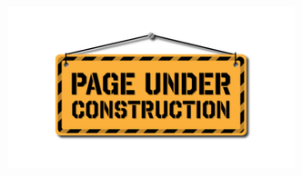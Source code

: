 <!-- ## `LegendsMarketClerk`



Simple implementation of a
https://consensys.github.io/smart-contract-best-practices/recommendations/#favor-pull-over-push-for-external-calls[pull-payment]
strategy, where the paying contract doesn't interact directly with the
receiver account, which must withdraw its payments itself.

Pull-payments are often considered the best practice when it comes to sending
Ether, security-wise. It prevents recipients from blocking execution, and
eliminates reentrancy concerns.

TIP: If you would like to learn more about reentrancy and alternative ways
to protect against it, check out our blog post
https://blog.openzeppelin.com/reentrancy-after-istanbul/[Reentrancy After Istanbul].

To use, derive from the `PullPayment` contract, and use {_asyncTransfer}
instead of Solidity's `transfer` function. Payees can query their due
payments with {payments}, and retrieve them with {withdrawPayments}.


### `constructor()` (internal)





### `_asyncTransfer(uint256 price, uint256 marketplaceFee, uint256 royaltyFee, address payable legendCreator, address payable payee)` (internal)



Called by the payer to store the sent amount as credit to be pulled.
Funds sent in this way are stored in an intermediate {Escrow} contract, so
there is no danger of them being spent before withdrawal. --OpenZeppelin

Calls the {depositPayment} function in the {LegendsEscrow} contract.



### `_asyncTransferBid(uint256 amount, uint256 listingId, address payer)` (internal)



Calls the {depositBid} function in the {LegendsEscrow} contract.



### `_refundBid(uint256 listingId, address payable payee)` (internal)



Calls the {refundBid} function in the {LegendsEscrow} contract.



### `_closeBid(uint256 listingId, address payable payer, uint256 marketplaceFee, uint256 royaltyFee, address payable legendCreator, address payable payee)` (internal)



Calls the {closeBid} function in the {LegendsEscrow} contract.



### `_withdrawPayments(address payable payee)` (internal)



Withdraw accumulated payments, forwarding all gas to the recipient.



### `_withdrawRoyalties(address payable payee)` (internal)





### `fetchPaymentsPending(address payee) → uint256` (public)



Calls the getter for {_paymentsPending} inside the {LegendsEscrow} contract.

### `fetchBidPlaced(uint256 listingId, address bidder) → uint256` (public)



Calls the getter for {_bidPlaced} inside the {LegendsEscrow} contract.

### `fetchRoyaltiesAccrued(address payee) → uint256` (public)



Calls the getter for {_royaltiesAccrued} inside the {LegendsEscrow} contract.



 -->

![Under Construction](../../../../static/img/underConstruction.png)